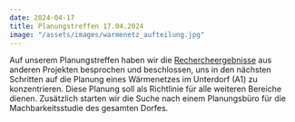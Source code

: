 ```yaml
---
date: 2024-04-17
title: Planungstreffen 17.04.2024
image: "/assets/images/warmenetz_aufteilung.jpg"
---
```


Auf unserem Planungstreffen haben wir die [Rechercheergebnisse](/pages/research_heating_network) aus anderen Projekten besprochen und beschlossen, uns in den nächsten Schritten auf die Planung eines Wärmenetzes im Unterdorf (A1) zu konzentrieren. Diese Planung soll als Richtlinie für alle weiteren Bereiche dienen.
Zusätzlich starten wir die Suche nach einem Planungsbüro für die Machbarkeitsstudie des gesamten Dorfes.